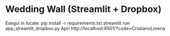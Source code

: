 # Wedding Wall (Streamlit + Dropbox)
Esegui in locale:
pip install -r requirements.txt
streamlit run app_streamlit_dropbox.py
Apri http://localhost:8501/?code=CristianoLorena
